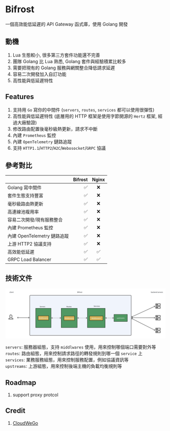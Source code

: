 # Bifrost

一個高效能低延遲的 API Gateway 函式庫，使用 Golang 開發

## 動機

1. Lua 生態較小, 很多第三方套件功能還不完善
1. 團隊 Golang 比 Lua 熟悉, Golang 套件與經驗積累比較多
1. 需要把現有的 Golang 服務與網關整合降低請求延遲
1. 容易二次開發加入自訂功能
1. 高性能與低延遲特性

## Features

1. 支持用 `Go` 寫你的中間件 (`servers`, `routes`, `services` 都可以使用很彈性)
1. 高性能與低延遲特性 (底層用的 HTTP 框架是使用字節開源的 `Hertz` 框架, 經過大廠驗證)
1. 修改路由配置後毫秒級熱更新，請求不中斷
1. 內建 `Prometheus` 監控
1. 內建 `OpenTelemetry` 鏈路追蹤
1. 支持 `HTTP1.1`/`HTTP2`/`H2C`/`Webosocket`/`GRPC` 協議

## 參考對比

|                             | Bifrost | Nginx |
| :-------------------------- | ------: | :---: |
| Golang 寫中間件             |      ✅ |  ❌   |
| 套件生態支持豐富            |      ✅ |  ❌   |
| 毫秒級路由熱更新            |      ✅ |  ❌   |
| 高連線池複用率              |      ✅ |  ❌   |
| 容易二次開發/現有服務整合   |      ✅ |  ❌   |
| 內建 Prometheus 監控        |      ✅ |  ❌   |
| 內建 OpenTelemetry 鏈路追蹤 |      ✅ |  ❌   |
| 上游 HTTP2 協議支持         |      ✅ |  ❌   |
| 高效能低延遲                |      ✅ |  ✅   |
| GRPC Load Balancer          |      ✅ |  ✅   |

## 技術文件

![flow](/docs/images/bifrost_arch.png)

`servers`: 服務器組態，支持 `middlwares` 使用，用來控制哪個端口需要對外等 \
`routes`: 路由組態，用來控制請求路徑的轉發規則到哪一個 `service` 上 \
`services`: 業務服務組態，用來控制服務配置，例如協議資訊等 \
`upstreams`: 上游組態，用來控制後端主機的負載均衡規則等

## Roadmap

1. support proxy protcol

## Credit

1. [CloudWeGo](https://www.cloudwego.io/)
